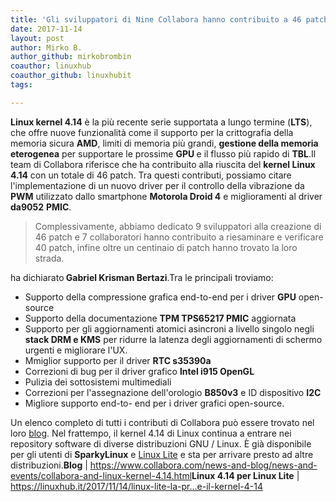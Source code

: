 ```yaml
---
title: 'Gli sviluppatori di Nine Collabora hanno contribuito a 46 patch per Linux 4.14'
date: 2017-11-14
layout: post
author: Mirko B.
author_github: mirkobrombin
coauthor: linuxhub
coauthor_github: linuxhubit
tags:

---
```

<strong>Linux kernel 4.14</strong> è la più recente serie supportata a lungo termine (<strong>LTS</strong>), che offre nuove funzionalità come il supporto per la crittografia della memoria sicura <strong>AMD</strong>, limiti di memoria più grandi, <strong>gestione della memoria eterogenea</strong> per supportare le prossime <strong>GPU </strong>e il flusso più rapido di <strong>TBL</strong>.Il team di Collabora riferisce che ha contribuito alla riuscita del <strong>kernel Linux 4.14</strong> con un totale di 46 patch. Tra questi contributi, possiamo citare l'implementazione di un nuovo driver per il controllo della vibrazione da <strong>PWM</strong> utilizzato dallo smartphone <strong>Motorola Droid 4</strong> e miglioramenti al driver <strong>da9052</strong> <strong>PMIC</strong>.<blockquote>Complessivamente, abbiamo dedicato 9 sviluppatori alla creazione di 46 patch e 7 collaboratori hanno contribuito a riesaminare e verificare 40 patch, infine oltre un centinaio di patch hanno trovato la loro strada.</blockquote>ha dichiarato<strong> Gabriel Krisman Bertazi</strong>.Tra le principali troviamo:<ul>    <li>Supporto della compressione grafica end-to-end per i driver <strong>GPU</strong> open-source</li>    <li>Supporto della documentazione <strong>TPM TPS65217 PMIC</strong> aggiornata</li>    <li>Supporto per gli aggiornamenti atomici asincroni a livello singolo negli <strong>stack DRM e KMS</strong> per ridurre la latenza degli aggiornamenti di schermo urgenti e migliorare l'UX.</li>    <li>Mmiglior supporto per il driver <strong>RTC s35390a</strong></li>    <li>Correzioni di bug per il driver grafico <strong>Intel i915 OpenGL</strong></li>    <li>Pulizia dei sottosistemi multimediali</li>    <li>Correzioni per l'assegnazione dell'orologio <strong>B850v3</strong> e ID dispositivo <strong>I2C</strong></li>    <li>Migliore supporto end-to- end per i driver grafici open-source.</li></ul>Un elenco completo di tutti i contributi di Collabora può essere trovato nel loro <a href="https://www.collabora.com/news-and-blog/news-and-events/collabora-and-linux-kernel-4.14.html">blog</a>. Nel frattempo, il kernel 4.14 di Linux continua a entrare nei repository software di diverse distribuzioni GNU / Linux. È già disponibile per gli utenti di <strong>SparkyLinux</strong> e <a href="https://linuxhub.it/2017/11/14/linux-lite-la-pr…e-il-kernel-4-14">Linux Lite</a> e sta per arrivare presto ad altre distribuzioni.<strong>Blog</strong> | <a href="https://www.collabora.com/news-and-blog/news-and-events/collabora-and-linux-kernel-4.14.html">https://www.collabora.com/news-and-blog/news-and-events/collabora-and-linux-kernel-4.14.html</a><strong>Linux 4.14 per Linux Lite</strong> | <a href="https://linuxhub.it/2017/11/14/linux-lite-la-pr…e-il-kernel-4-14">https://linuxhub.it/2017/11/14/linux-lite-la-pr…e-il-kernel-4-14</a>&nbsp;